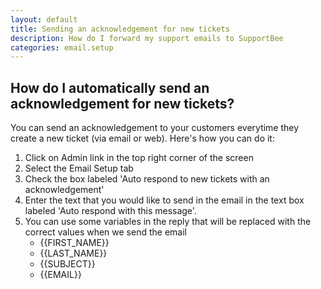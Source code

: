 ```yaml
---
layout: default
title: Sending an acknowledgement for new tickets 
description: How do I forward my support emails to SupportBee
categories: email.setup
---
```


How do I automatically send an acknowledgement for new tickets?
---------------------------------------------------------------

You can send an acknowledgement to your customers everytime they create a new ticket (via email or web). Here's how you can do it:

1. Click on Admin link in the top right corner of the screen
2. Select the Email Setup tab
3. Check the box labeled 'Auto respond to new tickets with an acknowledgement'
4. Enter the text that you would like to send in the email in the text box labeled 'Auto respond with this message'.
5. You can use some variables in the reply that will be replaced with the correct values when we send the email
    * \{\{FIRST_NAME\}\}
    * \{\{LAST_NAME\}\}
    * \{\{SUBJECT\}\}
    * \{\{EMAIL\}\}
